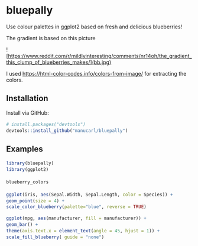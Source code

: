 # bluepally
Use colour palettes in ggplot2 based on fresh and delicious blueberries!

The gradient is based on this picture

![https://www.reddit.com/r/mildlyinteresting/comments/nr14oh/the_gradient_this_clump_of_blueberries_makes/](bb.jpg)

I used https://html-color-codes.info/colors-from-image/ for extracting the colors.

## Installation
Install via GitHub:

``` r
# install.packages("devtools")
devtools::install_github("manucarl/bluepally")
```

## Examples


``` r
library(bluepally)
library(ggplot2)

blueberry_colors

ggplot(iris, aes(Sepal.Width, Sepal.Length, color = Species)) +
geom_point(size = 4) +
scale_color_blueberry(palette="blue", reverse = TRUE)
```


``` r
ggplot(mpg, aes(manufacturer, fill = manufacturer)) +
geom_bar() +
theme(axis.text.x = element_text(angle = 45, hjust = 1)) +
scale_fill_blueberry( guide = "none")
```

